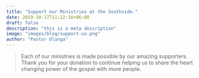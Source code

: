 ```yaml
---
title: "Support our Ministries at the Southside."
date: 2019-10-17T11:22:16+06:00
draft: false
description: "this is a meta description"
image: "images/blog/support-us.png"
author: "Pastor Olunga"
---
```


> Each of our ministries is made possible by our amazing supporters. Thank you for your donation to continue helping us to share the heart changing power of the gospel with more people.
